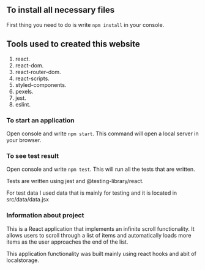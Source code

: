 ## To install all necessary files

First thing you need to do is write `npm install` in your console.

## Tools used to created this website

1. react.
2. react-dom.
3. react-router-dom.
4. react-scripts.
5. styled-components.
6. pexels.
7. jest.
8. eslint.

### To start an application

Open console and write `npm start`. This command will open a local server in your browser.

### To see test result

Open console and write `npm test`. This will run all the tests that are written.

Tests are written using jest and @testing-library/react.

For test data I used data that is mainly for testing and it is located in src/data/data.jsx

### Information about project

This is a React application that implements an infinite scroll functionality. It allows users to scroll through a list of items and automatically loads more items as the user approaches the end of the list.

This application functionality was built mainly using react hooks and abit of localstorage.
